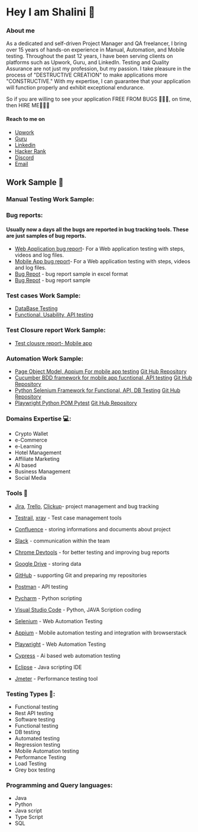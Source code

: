 # Hey I am Shalini :wave:

### About me 
As a dedicated and self-driven Project Manager and QA freelancer, I bring over 15 years of hands-on experience in Manual, Automation, and Mobile testing. Throughout the past 12 years, I have been serving clients on platforms such as Upwork, Guru, and LinkedIn. Testing and Quality Assurance are not just my profession, but my passion. I take pleasure in the process of "DESTRUCTIVE CREATION" to make applications more "CONSTRUCTIVE." With my expertise, I can guarantee that your application will function properly and exhibit exceptional endurance.

So if you are willing to see your application FREE FROM BUGS 🐛🐛🐛, on time, then HIRE ME🚀🚀🚀

#### Reach to me on

* [Upwork](https://www.upwork.com/fl/shalinigupta3)
* [Guru](https://www.guru.com/freelancers/shalini-gupta)
* [Linkedin](https://www.linkedin.com/in/shalini-gupta-3b790548/)
* [Hacker Rank](https://www.hackerrank.com/profile/2011guptashalini)
* [Discord](https://discord.gg/FRukDEw2)
* [Email](mailto:2011guptashalini@gmail.com)

## Work Sample 👷
### Manual Testing Work Sample: 
### Bug reports: 
#### Usually now a days all the bugs are reported in bug tracking tools. These are just samples of bug reports.
* [Web Application bug report](https://github.com/2011guptashalini/2011guptashalini/blob/main/Bug-report-Sample.png)- For a Web application testing with steps, videos and log files.
* [Mobile App bug report](https://github.com/2011guptashalini/2011guptashalini/blob/main/MobileApp-Bugreport-docx-Google-Docs.png)- For a Web application testing with steps, videos and log files.
* [Bug Repot](https://github.com/2011guptashalini/2011guptashalini/blob/main/BugReportWorkSampleInExcelFormat.png) - bug report sample in excel format
* [Bug Repot](https://github.com/2011guptashalini/2011guptashalini/blob/main/Bugreport2.png) - bug report sample

### Test cases Work Sample: 
* [DataBase Testing](https://docs.google.com/spreadsheets/d/1md8cwEovUjcT5TZcvtn8L1EdhpE9zvPRmcvlg0gcmEw/edit?usp=sharing)
* [Functional, Usability, API testing](https://docs.google.com/spreadsheets/d/1KJRlyIQL9jEkacyuP6zoUGMbmiWZKjfwHgz-3tjMB2Y/edit?usp=sharing)

### Test Closure report Work Sample: 
* [Test clousre report- Mobile app](https://docs.google.com/document/d/1-uTHa5P7qfI93aVVx6Ace2Qb70buZ9HF/edit?usp=sharing&ouid=107154199108617124945&rtpof=true&sd=true)

### Automation Work Sample:
* [Page Object Model, Appium For mobile app testing](https://www.awesomescreenshot.com/video/22891467?key=f71e648c63f934d2581eac59c063c571)  [Git Hub Repository](https://github.com/2011guptashalini/POM_Appium_Java)
* [Cucumber BDD framework for mobile app fucntional, API testing](https://clipchamp.com/watch/gV6wpXGhTL7)  [Git Hub Repository](https://github.com/2011guptashalini/Cucumber-API-APPIUM-SELENIUM-WORKSAMPLE)
* [Python Selenium Framework for Functional, API, DB Testing](https://screenpal.com/watch/c3f0obVY3xV)   [Git Hub Repository](https://github.com/2011guptashalini/PytestSkeleton)
* [Playwright Python POM Pytest](https://www.youtube.com/watch?v=HTHAGTiIf0c)  [Git Hub Repository](https://github.com/2011guptashalini/POM_playwright_pytest) 


### Domains Expertise 💻:
* Crypto Wallet
* e-Commerce
* e-Learning
* Hotel Management
* Affiliate Marketing
* AI based
* Business Management
* Social Media

### Tools :wrench:
* [Jira](https://www.atlassian.com/pl/software/jira), [Trello](https://trello.com/pl/tour),  [Clickup](https://clickup.com/)- project management and bug tracking
* [Testrail](https://www.testrail.com/), [xray](https://marketplace.atlassian.com/apps/1211769/xray-test-management-for-jira?tab=overview&hosting=cloud) - Test case management tools
* [Confluence](https://www.atlassian.com/software/confluence) - storing informations and documents about project
* [Slack](https://slack.com/) - communication within the team
* [Chrome Devtools](https://developer.chrome.com/docs/devtools/) - for better testing and improving bug reports
* [Google Drive](https://www.google.com/intl/pl_pl/drive/) - storing data
* [GitHub](https://github.com/) - supporting Git and preparing my repositories
  
* [Postman](https://www.postman.com/) - API testing
* [Pycharm](https://www.jetbrains.com/pycharm/) - Python scripting
* [Visual Studio Code](https://code.visualstudio.com/) - Python, JAVA Scription coding
* [Selenium](https://www.selenium.dev/) - Web Automation Testing
* [Appium](https://appium.io/docs/en/2.2/) - Mobile automation testing and integration with browserstack
* [Playwright](https://playwright.dev/) - Web Automation Testing
* [Cypress](https://www.cypress.io/) - Ai based web automation testing
* [Eclipse](https://www.eclipse.org/) - Java scripting IDE
* [Jmeter](https://jmeter.apache.org/) - Performance testing tool

### Testing Types 🧪:
* Functional testing
* Rest API testing
* Software testing
* Functional testing
* DB testing
* Automated testing
* Regression testing
* Mobile Automation testing
* Performance Testing
* Load Testing
* Grey box testing

### Programming and Query languages:
* Java
* Python
* Java script
* Type Script
* SQL

<!---
2011guptashalini/2011guptashalini is a ✨ special ✨ repository because its `README.md` (this file) appears on your GitHub profile.
You can click the Preview link to take a look at your changes.
--->
